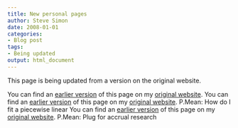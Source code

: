 ```yaml
---
title: New personal pages
author: Steve Simon
date: 2008-01-01
categories:
- Blog post
tags:
- Being updated
output: html_document
---
```


This page is being updated from a version on the original website.

<!---More--->

You can find an [earlier version](http://www.pmean.com/08/PersonalPages.html) of this page on my [original website](http://www.pmean.com/original_site.html).
You can find an [earlier version](http://www.pmean.com/08/PiecewiseLinear.html) of this page on my [original website](http://www.pmean.com/original_site.html). P.Mean: How do I fit a piecewise linear 
You can find an [earlier version](http://www.pmean.com/08/PlugForAccrual.html) of this page on my [original website](http://www.pmean.com/original_site.html). P.Mean: Plug for accrual research
